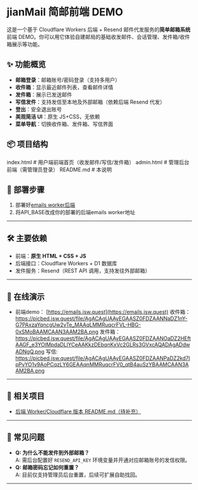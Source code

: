 # jianMail 简邮前端 DEMO

这是一个基于 Cloudflare Workers 后端 + Resend 邮件代发服务的**简单邮箱系统**前端 DEMO。你可以用它体验自建邮局的基础收发邮件、会话管理、发件箱/收件箱展示等功能。

## ✨ 功能概览

- **邮箱登录**：邮箱账号/密码登录（支持多用户）
- **收件箱**：显示最近邮件列表，查看邮件详情
- **发件箱**：展示已发送邮件
- **写信发件**：支持发信至本地及外部邮箱（依赖后端 Resend 代发）
- **登出**：安全退出账号
- **美观简洁 UI**：原生 JS+CSS，无依赖
- **菜单导航**：切换收件箱、发件箱、写信界面


## 📦 项目结构


index.html        # 用户端前端首页（收发邮件/写信/发件箱）
admin.html        # 管理后台前端（需管理员登录）
README.md         # 本说明



## 🚀 部署步骤
1. 部署好[emails worker后端](https://github.com/toewpq/jianMail-back)
2. 将API_BASE改成你的部署的后端emails worker地址

---

## 🛠️ 主要依赖

- 前端：**原生 HTML + CSS + JS**
- 后端接口：Cloudflare Workers + D1 数据库
- 发件服务：Resend（REST API 调用，支持发往外部邮箱）

---

## 🌟 在线演示

- 前端demo： [https://emails.jsw.quest](https://emails.jsw.quest)
收件箱：
https://picbed.jsw.quest/file/AgACAgUAAyEGAASZ0FDZAANNaDZ1nY-G7PAxzaYqncgUw2vTe_MAAqLMMRuqcrFVL-HBG-0xSMoBAAMCAAN3AAM2BA.png
发件箱：
https://picbed.jsw.quest/file/AgACAgUAAyEGAASZ0FDZAANOaDZ2HEftAAGF_e3YOlMpdaDLlYCeAAKkzDEbqnKxVc2GLRs3GVxcAQADAgADdwADNgQ.png
写信:
https://picbed.jsw.quest/file/AgACAgUAAyEGAASZ0FDZAANPaDZ2kd7IpPvYO1v9AoPCqzLY6GEAAqnMMRuqcrFV0_qtB4auSzYBAAMCAAN3AAM2BA.png

---

## 🔗 相关项目

- [后端 Worker/Cloudflare 版本 README.md（待补充）](./backend/README.md)

---

## 📮 常见问题

- **Q: 为什么不能发件到外部邮箱？**  
  A: 需后台配置好 `RESEND_API_KEY` 环境变量并开通对应邮箱账号的发信权限。
- **Q: 邮箱密码忘记如何重置？**  
  A: 目前仅支持管理员后台重置，后续可扩展自助找回。

---


